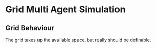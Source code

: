 # Grid Multi Agent Simulation

## Grid Behaviour

The grid takes up the available space, but really should be definable.